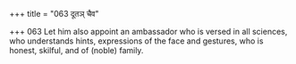 +++
title = "063 दूतञ् चैव"

+++
063	Let him also appoint an ambassador who is versed in all sciences, who understands hints, expressions of the face and gestures, who is honest, skilful, and of (noble) family.